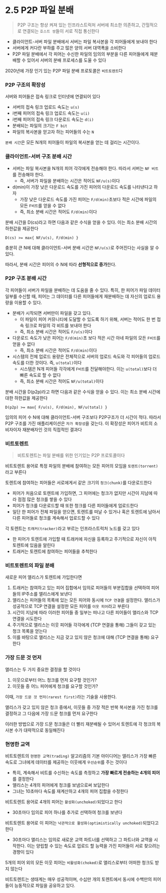 # 2.5 P2P 파일 분배
> P2P 구조는 항상 켜져 있는 인프라스트럭처 서버에 최소한 의존하고, 간헐적으로 연결되는 `호스트 쌍`들이 서로 직접 통신한다

- 클라이언트-서버 파일 분배에서 서버는 파일 복사본을 각 피어들에게 보내야 한다
- 서버에게 커다란 부하를 주고 많은 양의 서버 대역폭을 소비한다
- P2P 파일 분배에서 각 피어는 수신한 파일의 임의의 부분을 다른 피어들에게 재분배할 수 있어서 서버의 분배 프로세스를 도울 수 있다

2020년에 가장 인기 있는 P2P 파일 분배 프로토콜은 `비트토렌트`다

### P2P 구조의 확장성
서버와 피어들은 접속 링크로 인터넷에 연결되어 있다
- 서버의 접속 링크 업로드 속도는 `u(s)`
- i번째 피어의 접속 링크 업로드 속도는 `u(i)`
- i번째 피어의 접속 링크 다운로드 속도는 `d(i)`
- 분배되는 파일의 크기는 `F bit`
- 파일의 복사본을 얻고자 하는 피어들의 수는 `N`

`분배 시간`은 모든 N개의 피어들이 파일의 복사본을 얻는 데 걸리는 시간이다.

### 클라이언트-서버 구조 분배 시간
- 서버는 파일 복사본을 N개의 피어 각각에게 전송해야 한다. 따라서 서버는 `NF 비트`를 전송해야 한다.
  - 즉, 서버가 파일을 분배하는 시간은 적어도 `NF/u(s)`이다
- d(min)이 가장 낮은 다운로드 속도를 가진 피어의 다운로드 속도를 나타낸다고 하자
  - 가장 낮은 다운로드 속도를 가진 피어는 `F/d(min)`초보다 적은 시간에 파일의 모든 `F비트`를 얻을 수 없다
  - 즉, 최소 분배 시간은 적어도 `F/d(min)`이다

분배 시간을 D(cs)라고 하면 다음과 같은 수식을 얻을 수 있다. 이는 최소 분배 시간의 하한값을 제공한다
```
D(cs) >= max{ NF/u(s), F/d(min) }
```
충분히 큰 N에 대해 클라이언트-서버 분배 시간은 `NF/u(s)`로 주어진다는 사실을 알 수 있다.

따라서, 분배 시간은 피어의 수 N에 따라 **선형적으로 증가**한다.

### P2P 구조 분배 시간
각 피어들이 서버가 파일을 분배하는 데 도움을 줄 수 있다.
특히, 한 피어가 파일 데이터 일부를 수신할 때, 피어는 그 데이터를 다른 피어들에게 재분배하는 데 자신의 업로드 용량을 이용할 수 있다.

- 분배가 시작되면 서버만이 파일을 갖고 있다.
  - 이 파일이 피어 커뮤니티에 도달할 수 있도록 하기 위해, 서버는 적어도 한 번 접속 링크로 파일의 각 비트를 보내야 한다
  - 즉, 최소 분배 시간은 적어도 `F/u(s)`이다
- 다운로드 속도가 낮은 피어는 `F/d(min)`초 보다 적은 시간 아네 파일의 모든 `F비트`를 얻을 수 없다
  - 즉, 최소 분배 시간은 적어도 `F/d(min)`이다
- 시스템의 전체 업로드 용량은 전체적으로 서버의 업로드 속도와 각 피어들의 업로드 속도를 더한 것이다. 즉, `u(total)`이다
  - 시스템은 N개 피어들 각각에게 `F비트`를 전달해야한다. 이는 `u(total)`보다 더 빠른 속도로 할 수 없다
  - 즉, 최소 분배 시간은 적어도 `NF/u(total)`이다

분배 시간을 D(p2p)라고 하면 다음과 같은 수식을 얻을 수 있다. 이는 최소 분배 시간에 대한 하한값을 제공한다
```
D(p2p) >= max{ F/u(s), F/d(min), NF/u(total) }
```
임의의 피어 수 N에 대해 클라이언트-서버 구조보다 P2P구조가 더 시간이 적다.
따라서 P2P 구조를 가진 애플리케이션은 `자가 확장성`을 갖는다.
이 확장성은 피어가 비트의 소비자이자 재분배자인 것의 직접적인 결과다

### 비트토렌트
> 비트토렌트는 파일 분배를 위한 인기있는 P2P 프로토콜이다

비트토렌트 용어로 특정 파일의 분배에 참여하는 모든 피어의 모임을 `토렌트(torrent)`라고 부른다

토렌트에 참여하는 피어들은 서로에게서 같은 크기의 `청크(chunk)`를 다운로드한다
- 피어가 처음으로 토렌트에 가입하면, 그 피어에는 청크가 없지만 시간이 지남에 따라 점점 많은 청크를 쌓을 수 있다
- 피어가 청크를 다운로드할 때 또한 청크를 다른 피어들에게 업로드한다
- 일단 한 피어가 전체 파일을 얻으면, 토렌트를 떠날 수 있거나 혹은 토렌트에 남아서 다른 피어들로 청크를 계속해서 업로드할 수 있다

각 토렌트는 `트래커(tracker)`라고 부르는 인프라스트럭처 노드를 갖고 있다
- 한 피어가 토렌트에 가입할 때 트래커에 자신을 등록하고 주기적으로 자신이 아직 토렌트에 있음을 알린다
- 트래커는 토렌트에 참여하는 피어들을 추척한다

### 비트토렌트의 파일 분배
새로운 피어 앨리스가 토렌트에 가입한다면

1. 트래커는 참여하고 있는 피어 집합에서 임의로 피어들의 부분집합을 선택하여 피어들의 IP주소를 앨리스에게 보낸다
2. 앨리스는 피어들의 목록에 있는 모든 피어와 동시에 `TCP 연결`을 설정한다. 앨리스가 성공적으로 TCP 연결을 설정한 모든 피어를 `이웃 피어`라고 부른다
3. 시간이 지남에 따라 이러한 피어들 중 일부는 떠나고 다른 피어들이 앨리스와 TCP 연결을 시도한다
4. 주기적으로 앨리스는 이웃 피어들 각각에게 (TCP 연결을 통해) 그들이 갖고 있는 청크 목록을 얻는다
5. 이를 바탕으로 앨리스는 지금 갖고 있지 않은 청크에 대해 (TCP 연결을 통해) 요구한다

### 가장 드문 것 먼저
앨리스는 두 가지 중요한 결정을 할 것이다
1. 이웃으로부터 어느 청크를 먼저 요구할 것인가?
2. 이웃들 중 어느 피어에게 청크를 요구할 것인가?

이때, `가장 드문 것 먼저(rarest first)`라는 기술을 사용한다.

앨리스가 갖고 있지 않은 청크 중에서, 이웃들 중 가장 적은 반복 복사본을 가진 청크를 결정하고 그 다음에 가장 드문 청크를 먼저 요구한다

이러한 방법으로 가장 드문 청크들은 더 빨리 재분배될 수 있어서 토렌트에 각 청크의 복사본 수가 대략적으로 동일해진다

### 현명한 교역
비트토렌트의 `현명한 교역(trading)` 알고리즘의 기본 아이디어는 앨리스가 가장 빠른 속도로 그녀에게 데이터를 제공하는 이웃에게 `우선순위`를 주는 것이다

- 특히, 계속해서 비트를 수신하는 속도를 측정하고 **가장 빠르게 전송하는 4개의 피어**를 결정한다
- 앨리스는 4개의 피어에게 청크를 보냄으로써 보답한다
- 그녀는 10초마다 속도를 재계산하고 4개의 피어 집합을 수정한다

비트토렌트 용어로 4개의 피어는 `활성화(unchoked)`되었다고 한다

- 30초마다 임의로 피어 하나를 추가로 선택하여 청크를 보낸다

비트토렌트 용어로 이 피어는 `낙관적으로 활성화(optimistically unchoked)`되었다고 한다

- 30초마다 앨리스는 임의로 새로운 교역 파트너를 선택하고 그 파트너와 교역을 시작한다. 이는 양립할 수 있는 속도로 업로드 할 능력을 가진 피어들이 서로 찾으려는 경향이 있다

5개의 피어 외의 모든 이웃 피어는 `비활성화(choked)`로 앨리스로부터 어떠한 청크도 받지 않는다

비트토렌트는 생태계는 매우 성공적이며, 수십만 개의 토렌트에서 동시에 수백만의 피어들이 능동적으로 파일을 공유하고 있다.
